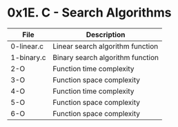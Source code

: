 # 0x1E. C - Search Algorithms

| File | Description |
|----------- | ------------------- |
| 0-linear.c | Linear search algorithm function |
| 1-binary.c| Binary search algorithm function |
| 2-O | Function time complexity |
| 3-O | Function space complexity |
| 4-O | Function time complexity |
| 5-O | Function space complexity |
| 6-O | Function space complexity |
